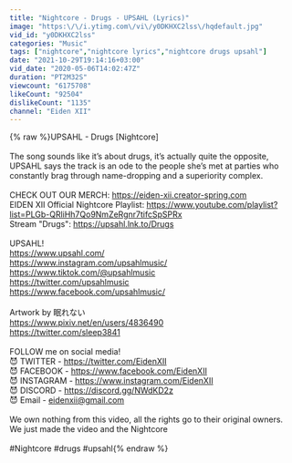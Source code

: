 ```yaml
---
title: "Nightcore - Drugs - UPSAHL (Lyrics)"
image: "https:\/\/i.ytimg.com\/vi\/y0DKHXC2lss\/hqdefault.jpg"
vid_id: "y0DKHXC2lss"
categories: "Music"
tags: ["nightcore","nightcore lyrics","nightcore drugs upsahl"]
date: "2021-10-29T19:14:16+03:00"
vid_date: "2020-05-06T14:02:47Z"
duration: "PT2M32S"
viewcount: "6175708"
likeCount: "92504"
dislikeCount: "1135"
channel: "Eiden XII"
---
```

{% raw %}UPSAHL - Drugs [Nightcore]<br /><br />The song sounds like it’s about drugs, it’s actually quite the opposite, UPSAHL says the track is an ode to the people she’s met at parties who constantly brag through name-dropping and a superiority complex.<br /><br />CHECK OUT OUR MERCH: <a rel="nofollow" target="blank" href="https://eiden-xii.creator-spring.com">https://eiden-xii.creator-spring.com</a><br />EIDEN XII Official Nightcore Playlist: <a rel="nofollow" target="blank" href="https://www.youtube.com/playlist?list=PLGb-QRliHh7Qo9NmZeRgnr7tifcSpSPRx">https://www.youtube.com/playlist?list=PLGb-QRliHh7Qo9NmZeRgnr7tifcSpSPRx</a><br />Stream &quot;Drugs&quot;: <a rel="nofollow" target="blank" href="https://upsahl.lnk.to/Drugs">https://upsahl.lnk.to/Drugs</a><br /><br />UPSAHL!<br /><a rel="nofollow" target="blank" href="https://www.upsahl.com/">https://www.upsahl.com/</a><br /><a rel="nofollow" target="blank" href="https://www.instagram.com/upsahlmusic/">https://www.instagram.com/upsahlmusic/</a><br /><a rel="nofollow" target="blank" href="https://www.tiktok.com/@upsahlmusic">https://www.tiktok.com/@upsahlmusic</a><br /><a rel="nofollow" target="blank" href="https://twitter.com/upsahlmusic">https://twitter.com/upsahlmusic</a><br /><a rel="nofollow" target="blank" href="https://www.facebook.com/upsahlmusic/">https://www.facebook.com/upsahlmusic/</a><br /><br />Artwork by 眠れない<br /><a rel="nofollow" target="blank" href="https://www.pixiv.net/en/users/4836490">https://www.pixiv.net/en/users/4836490</a><br /><a rel="nofollow" target="blank" href="https://twitter.com/sleep3841">https://twitter.com/sleep3841</a><br /><br />FOLLOW me on social media!<br />😈 TWITTER - <a rel="nofollow" target="blank" href="https://twitter.com/EidenXII">https://twitter.com/EidenXII</a><br />😈 FACEBOOK - <a rel="nofollow" target="blank" href="https://www.facebook.com/EidenXII">https://www.facebook.com/EidenXII</a><br />😈 INSTAGRAM - <a rel="nofollow" target="blank" href="https://www.instagram.com/EidenXII">https://www.instagram.com/EidenXII</a><br />😈 DISCORD - <a rel="nofollow" target="blank" href="https://discord.gg/NWdKD2z">https://discord.gg/NWdKD2z</a><br />😈 Email - eidenxii@gmail.com<br /><br />We own nothing from this video, all the rights go to their original owners.<br />We just made the video and the Nightcore<br /><br />#Nightcore​​ #drugs #upsahl{% endraw %}
